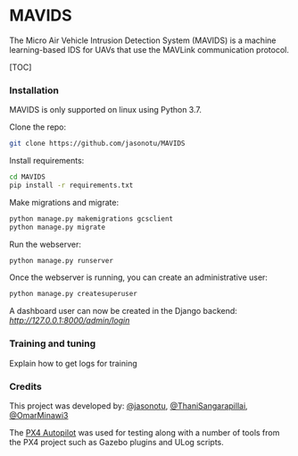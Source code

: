 # MAVIDS

The Micro Air Vehicle Intrusion Detection System (MAVIDS)  is a machine learning-based IDS for UAVs that use the MAVLink communication protocol.

[TOC]

### Installation

MAVIDS is only supported on linux using Python 3.7.

Clone the repo:
```bash
git clone https://github.com/jasonotu/MAVIDS
```
Install requirements:
```bash
cd MAVIDS
pip install -r requirements.txt
```
Make migrations and migrate:
```bash
python manage.py makemigrations gcsclient
python manage.py migrate
```
Run the webserver:
```bash
python manage.py runserver
```
Once the webserver is running, you can create an administrative user:
```bash
python manage.py createsuperuser
```
A dashboard user can now be created in the Django backend: *http://127.0.0.1:8000/admin/login*

### Training and tuning

Explain how to get logs for training

### Credits

This project was developed by: [@jasonotu](https://github.com/jasonotu), [@ThaniSangarapillai](https://github.com/ThaniSangarapillai), [@OmarMinawi3](https://github.com/OmarMinawi3)

The [PX4 Autopilot](https://px4.io/) was used for testing along with a number of tools from the PX4 project such as Gazebo plugins and ULog scripts.
